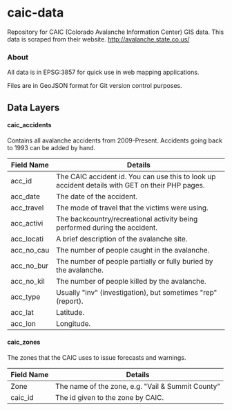 # caic-data
Repository for CAIC (Colorado Avalanche Information Center) GIS data.
This data is scraped from their website.  http://avalanche.state.co.us/

### About
All data is in EPSG:3857 for quick use in web mapping applications.

Files are in GeoJSON format for Git version control purposes.

## Data Layers

#### caic_accidents
Contains all avalanche accidents from 2009-Present.  Accidents going back to 1993 can be added by hand.

| Field Name | Details |
|------------|---------|
| acc_id    | The CAIC accident id.  You can use this to look up accident details with GET on their PHP pages. |
| acc_date | The date of the accident. |
| acc_travel | The mode of travel that the victims were using. |
| acc_activi | The backcountry/recreational activity being performed during the accident. |
| acc_locati | A brief description of the avalanche site. |
| acc_no_cau | The number of people caught in the avalanche. |
| acc_no_bur | The number of people partially or fully buried by the avalanche. |
| acc_no_kil | The number of people killed by the avalanche. |
| acc_type | Usually "inv" (investigation), but sometimes "rep" (report). |
| acc_lat | Latitude. |
| acc_lon | Longitude. |

#### caic_zones
The zones that the CAIC uses to issue forecasts and warnings.

| Field Name | Details |
|------------|---------|
| Zone | The name of the zone, e.g. "Vail & Summit County" |
| caic_id | The id given to the zone by CAIC. |

